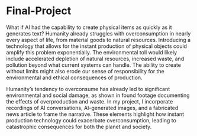 # Final-Project
What if AI had the capability to create physical items as quickly as it generates text? Humanity already struggles with overconsumption in nearly every aspect of life, from material goods to natural resources. Introducing a technology that allows for the instant production of physical objects could amplify this problem exponentially. The environmental toll would likely include accelerated depletion of natural resources, increased waste, and pollution beyond what current systems can handle. The ability to create without limits might also erode our sense of responsibility for the environmental and ethical consequences of production.

Humanity’s tendency to overconsume has already led to significant environmental and social damage, as shown in found footage documenting the effects of overproduction and waste. In my project, I incorporate recordings of AI conversations, AI-generated images, and a fabricated news article to frame the narrative. These elements highlight how instant production technology could exacerbate overconsumption, leading to catastrophic consequences for both the planet and society.
